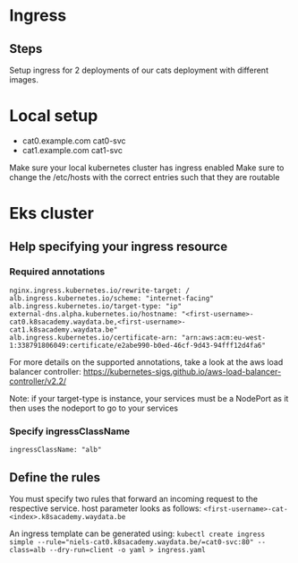 # Ingress

## Steps

Setup ingress for 2 deployments of our cats deployment with different images.

# Local setup
- cat0.example.com cat0-svc
- cat1.example.com cat1-svc

Make sure your local kubernetes cluster has ingress enabled
Make sure to change the /etc/hosts with the correct entries such that they are routable

# Eks cluster

## Help specifying your ingress resource

### Required annotations
```
nginx.ingress.kubernetes.io/rewrite-target: /
alb.ingress.kubernetes.io/scheme: "internet-facing"
alb.ingress.kubernetes.io/target-type: "ip"
external-dns.alpha.kubernetes.io/hostname: "<first-username>-cat0.k8sacademy.waydata.be,<first-username>-cat1.k8sacademy.waydata.be"
alb.ingress.kubernetes.io/certificate-arn: "arn:aws:acm:eu-west-1:338791806049:certificate/e2abe990-b0ed-46cf-9d43-94fff12d4fa6"
```
For more details on the supported annotations, take a look at the aws load balancer controller: https://kubernetes-sigs.github.io/aws-load-balancer-controller/v2.2/

Note: if your target-type is instance, your services must be a NodePort as it then uses the nodeport to go to your services

### Specify ingressClassName

`ingressClassName: "alb"`

## Define the rules
You must specify two rules that forward an incoming request to the respective service.
host parameter looks as follows: `<first-username>-cat-<index>.k8sacademy.waydata.be`

An ingress template can be generated using: `kubectl create ingress simple --rule="niels-cat0.k8sacademy.waydata.be/=cat0-svc:80" --class=alb --dry-run=client -o yaml > ingress.yaml`